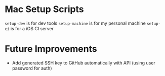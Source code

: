 # Mac Setup Scripts

`setup-dev` is for dev tools
`setup-machine` is for my personal machine
`setup-ci` is for a iOS CI server


# Future Improvements

- Add generated SSH key to GitHub automatically with API (using user password for auth)

